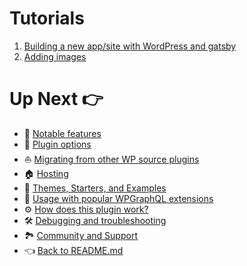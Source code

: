 # Tutorials

1. [Building a new app/site with WordPress and gatsby](./creating-an-app-or-site.md)
2. [Adding images](./adding-images.md)



# Up Next :point_right:

- :feet: [Notable features](../features.md)
- :electric_plug: [Plugin options](../plugin-options.md)
- :boat: [Migrating from other WP source plugins](../migrating-from-other-wp-source-plugins.md)
- :house: [Hosting](../hosting.md)
- :athletic_shoe: [Themes, Starters, and Examples](../themes-starters-examples.md)
-  :medal_sports: [Usage with popular WPGraphQL extensions](../usage-with-popular-wp-graphql-extensions.md)
- :gear: [How does this plugin work?](../how-does-this-plugin-work.md)
- :hammer_and_wrench: [Debugging and troubleshooting](../debugging-and-troubleshooting.md)
- :national_park: [Community and Support](../community-and-support.md)
- :point_left: [Back to README.md](../README.md)

